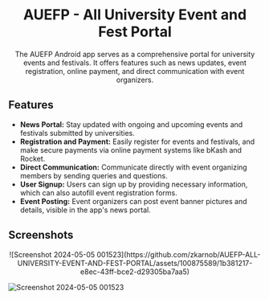 <h1 align="center">AUEFP - All University Event and Fest Portal</h1>



<p align="center">The AUEFP Android app serves as a comprehensive portal for university events and festivals. It offers features such as news updates, event registration, online payment, and direct communication with event organizers.</p>

## Features

- **News Portal:** Stay updated with ongoing and upcoming events and festivals submitted by universities.
- **Registration and Payment:** Easily register for events and festivals, and make secure payments via online payment systems like bKash and Rocket.
- **Direct Communication:** Communicate directly with event organizing members by sending queries and questions.
- **User Signup:** Users can sign up by providing necessary information, which can also autofill event registration forms.
- **Event Posting:** Event organizers can post event banner pictures and details, visible in the app's news portal.

## Screenshots

<p align="center">
![Screenshot 2024-05-05 001523](https://github.com/zkarnob/AUEFP-ALL-UNIVERSITY-EVENT-AND-FEST-PORTAL/assets/100875589/1b381217-e8ec-43ff-bce2-d29305ba7aa5)



</p>

![Screenshot 2024-05-05 001523](https://github.com/zkarnob/AUEFP-ALL-UNIVERSITY-EVENT-AND-FEST-PORTAL/assets/100875589/1b381217-e8ec-43ff-bce2-d29305ba7aa5)
